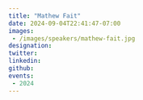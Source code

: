 ```yaml
---
title: "Mathew Fait"
date: 2024-09-04T22:41:47-07:00
images: 
 - /images/speakers/mathew-fait.jpg
designation: 
twitter: 
linkedin: 
github: 
events:
 - 2024
---
```



